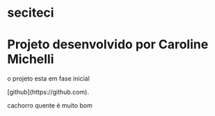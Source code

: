 # seciteci
<h1> Projeto desenvolvido por Caroline Michelli</h1>
<p>o projeto esta em fase inicial</p>
[github](https://github.com).
<p>cachorro quente é muito bom</p>

